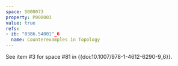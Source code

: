 ```yaml
---
space: S000073
property: P000003
value: true
refs:
- zb: "0386.54001"_6
  name: Counterexamples in Topology
---
```


See item #3 for space #81 in {{doi:10.1007/978-1-4612-6290-9_6}}.
